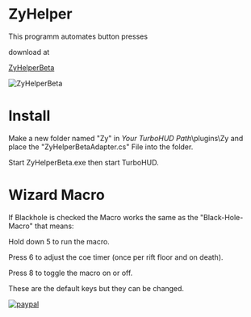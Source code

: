 # ZyHelper
This programm automates button presses

download at

[ZyHelperBeta](https://github.com/ZyRaNex/ZyHelper/releases)

![ZyHelperBeta](https://i.imgur.com/Nn8sfdg.png)

# Install
Make a new folder named "Zy" in *Your TurboHUD Path*\plugins\Zy and place the "ZyHelperBetaAdapter.cs" File into the folder.

Start ZyHelperBeta.exe then start TurboHUD.

# Wizard Macro
If Blackhole is checked the Macro works the same as the "Black-Hole-Macro" that means:

Hold down 5 to run the macro.

Press 6 to adjust the coe timer (once per rift floor and on death).

Press 8 to toggle the macro on or off.

These are the default keys but they can be changed.

[![paypal](https://www.paypalobjects.com/en_US/i/btn/btn_donateCC_LG.gif)](https://www.paypal.com/cgi-bin/webscr?cmd=_s-xclick&hosted_button_id=X3F8VW4Q54LX4)
